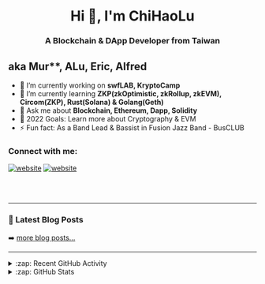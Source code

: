 <h1 align="center">Hi 👋, I'm ChiHaoLu</h1>
<h3 align="center">A Blockchain & DApp Developer from Taiwan</h3>

## aka Mur**, ALu, Eric, Alfred
- 🔭 I’m currently working on **swfLAB, KryptoCamp**
- 🌱 I’m currently learning **ZKP(zkOptimistic, zkRollup, zkEVM), Circom(ZKP), Rust(Solana) & Golang(Geth)**
- 💬 Ask me about **Blockchain, Ethereum, Dapp, Solidity**
- 🥅 2022 Goals: Learn more about Cryptography & EVM
- ⚡ Fun fact: As a Band Lead & Bassist in Fusion Jazz Band - BusCLUB

### Connect with me:

[![website](./img/linkedin-light.svg)](https://linkedin.com/in/ChiHaoLu#gh-light-mode-only)
[![website](./img/linkedin-dark.svg)](https://linkedin.com/in/ChiHaoLu#gh-dark-mode-only)
&nbsp;&nbsp;

<br />
<br />

---

### 📕 Latest Blog Posts

<!-- BLOG-POST-LIST:START -->

<!-- BLOG-POST-LIST:END -->

➡️ [more blog posts...](https://medium.com/@chihaolu)

---

<details>
  <summary>:zap: Recent GitHub Activity</summary>
  
<!--START_SECTION:activity-->
<!--END_SECTION:activity-->

</details>

<details>
  <summary>:zap: GitHub Stats</summary>

  <img align="left" alt="ChiHaoLu's GitHub Stats" src="https://github-readme-stats.vercel.app/api?username=ChiHaoLu&show_icons=true&hide_border=false&title_color=ff652f&icon_color=FFE400&bg_color=09131B&text_color=ffffff&border_color=0c1a25" />

</details>
